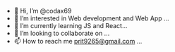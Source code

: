 - 👋 Hi, I’m @codax69
- 👀 I’m interested in Web development and Web App ...
- 🌱 I’m currently learning JS and React...
- 💞️ I’m looking to collaborate on ...
- 📫 How to reach me prit9265@gmail.com ...

<!---
codax69/codax69 is a ✨ special ✨ repository because its `README.md` (this file) appears on your GitHub profile.
You can click the Preview link to take a look at your changes.
--->
